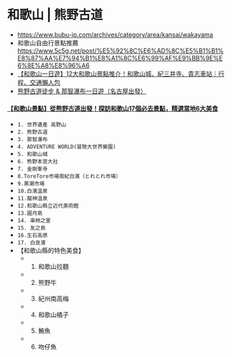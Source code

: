 # 和歌山 | 熊野古道 
- https://www.bubu-jp.com/archives/category/area/kansai/wakayama
- 和歌山自由行景點推薦 https://www.5c5g.net/post/%E5%92%8C%E6%AD%8C%E5%B1%B1%E8%87%AA%E7%94%B1%E8%A1%8C%E6%99%AF%E9%BB%9E%E6%8E%A8%E8%96%A6
- [【和歌山一日遊】12大和歌山景點推介！和歌山城、紀三井寺、貴志車站｜行程、交通懶人包](https://www.klook.com/zh-HK/blog/%E5%92%8C%E6%AD%8C%E5%B1%B1%E4%B8%80%E6%97%A5%E9%81%8A-%E6%99%AF%E9%BB%9E-%E8%A1%8C%E7%A8%8B/?msockid=116d6d722210665520dc783a230067ce)
- [熊野古道徒步 & 那智瀑布一日遊（名古屋出發）](https://www.klook.com/zh-HK/activity/80054-kumano-kodo-nachi-falls-hiking-tour-nagoya/?spm=BlogArticle.InArticleActivity_LIST&clickId=d116480be4)
#### [【和歌山景點】從熊野古道出發！探訪和歌山17個必去景點，精選當地6大美食](https://www.bubu-jp.com/archives/29882)
- `1. 世界遺產 高野山`
- `2. 熊野古道`
- `3. 那智瀑布`
- `4. ADVENTURE WORLD(冒險大世界樂園)`
- `5. 和歌山城`
- `6. 熊野本宮大社`
- `7. 金剛峯寺`
- `8.ToreTore市場南紀白濱（とれとれ市場）`
- `9.黒潮市場`
- `10.白濱溫泉`
- `11.龍神溫泉`
- `12.和歌山縣立近代美術館`
- `13.圓月島`
- `14. 串柿之里`
- `15. 友之島`
- `16.生石高原`
- `17. 白良濱`
- 【和歌山縣的特色美食】
  - 1. 和歌山拉麵
  - 2. 熊野牛
  - 3. 紀州南高梅
  - 4. 和歌山橘子
  - 5. 鮪魚
  - 6. 吻仔魚

